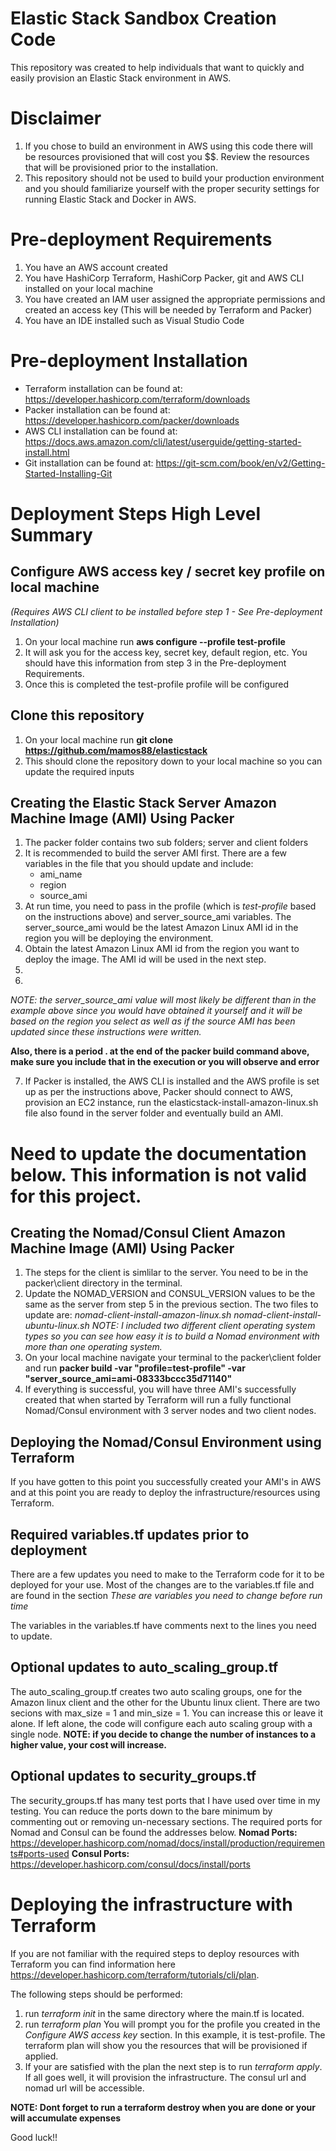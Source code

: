 # Elastic Stack Sandbox Creation Code
This repository was created to help individuals that want to quickly and easily provision an Elastic Stack environment in AWS.  

# Disclaimer
1. If you chose to build an environment in AWS using this code there will be resources provisioned that will cost you $$. Review the resources that will be provisioned prior to the installation.
2. This repository should not be used to build your production environment and you should familiarize yourself with the proper security settings for running Elastic Stack and Docker in AWS.  

# Pre-deployment Requirements
1. You have an AWS account created
2. You have HashiCorp Terraform, HashiCorp Packer, git and AWS CLI installed on your local machine
3. You have created an IAM user assigned the appropriate permissions and created an access key (This will be needed by Terraform and Packer)
4. You have an IDE installed such as Visual Studio Code

# Pre-deployment Installation
* Terraform installation can be found at: https://developer.hashicorp.com/terraform/downloads
* Packer installation can be found at: https://developer.hashicorp.com/packer/downloads
* AWS CLI installation can be found at: https://docs.aws.amazon.com/cli/latest/userguide/getting-started-install.html
* Git installation can be found at: https://git-scm.com/book/en/v2/Getting-Started-Installing-Git

# Deployment Steps High Level Summary

## Configure AWS access key / secret key profile on local machine 
*(Requires AWS CLI client to be installed before step 1 - See Pre-deployment Installation)*
1. On your local machine run **aws configure --profile test-profile**
2. It will ask you for the access key, secret key, default region, etc.  You should have this information from step 3 in the Pre-deployment Requirements. 
3. Once this is completed the test-profile profile will be configured

## Clone this repository
1. On your local machine run **git clone https://github.com/mamos88/elasticstack**
2. This should clone the repository down to your local machine so you can update the required inputs

## Creating the Elastic Stack Server Amazon Machine Image (AMI) Using Packer
1. The packer folder contains two sub folders; server and client folders
2. It is recommended to build the server AMI first.  There are a few variables in the file that you should update and include:
   * ami_name
   * region
   * source_ami
3. At run time, you need to pass in the profile (which is *test-profile* based on the instructions above) and server_source_ami variables.  The server_source_ami would be the latest Amazon Linux AMI id in the region you will be deploying the environment.
4. Obtain the latest Amazon Linux AMI id from the region you want to deploy the image. The AMI id will be used in the next step.
5. 
6. 

   *NOTE: the server_source_ami value will most likely be different than in the example above since you would have obtained it yourself and it will be based on the region you select as well as if the source AMI has been updated since these instructions were written.*

   **Also, there is a period . at the end of the packer build command above, make sure you include that in the execution or you will observe and error**
   
7. If Packer is installed, the AWS CLI is installed and the AWS profile is set up as per the instructions above, Packer should connect to AWS, provision an EC2 instance, run the elasticstack-install-amazon-linux.sh file also found in the server folder and eventually build an AMI.  

# Need to update the documentation below.  This information is not valid for this project.

## Creating the Nomad/Consul Client Amazon Machine Image (AMI) Using Packer
1. The steps for the client is simlilar to the server.  You need to be in the packer\client directory in the terminal.  
2. Update the NOMAD_VERSION and CONSUL_VERSION values to be the same as the server from step 5 in the previous section. The two files to update are: 
   *nomad-client-install-amazon-linux.sh* *nomad-client-install-ubuntu-linux.sh* 
*NOTE: I included two different client operating system types so you can see how easy it is to build a Nomad environment with more than one operating system.*
3. On your local machine  navigate your terminal to the packer\client folder and run **packer build -var "profile=test-profile" -var "server_source_ami=ami-08333bccc35d71140"**
4. If everything is successful, you will have three AMI's successfully created that when started by Terraform will run a fully functional Nomad/Consul environment with 3 server nodes and two client nodes.

## Deploying the Nomad/Consul Environment using Terraform
If you have gotten to this point you successfully created your AMI's in AWS and at this point you are ready to deploy the infrastructure/resources using Terraform. 

## Required variables.tf updates prior to deployment
There are a few updates you need to make to the Terraform code for it to be deployed for your use.  Most of the changes are to the variables.tf file and are found in the section *These are variables you need to change before run time*

The variables in the variables.tf have comments next to the lines you need to update. 

## Optional updates to auto_scaling_group.tf
The auto_scaling_group.tf creates two auto scaling groups, one for the Amazon linux client and the other for the Ubuntu linux client.  There are two secions with max_size = 1 and min_size = 1.  You can increase this or leave it alone. If left alone, the code will configure each auto scaling group with a single node.
**NOTE: if you decide to change the number of instances to a higher value, your cost will increase.**

## Optional updates to security_groups.tf
The security_groups.tf has many test ports that I have used over time in my testing.  You can reduce the ports down to the bare minimum by commenting out or removing un-necessary sections.  The required ports for Nomad and Consul can be found the addresses below.
**Nomad Ports:** https://developer.hashicorp.com/nomad/docs/install/production/requirements#ports-used
**Consul Ports:** https://developer.hashicorp.com/consul/docs/install/ports

# Deploying the infrastructure with Terraform
If you are not familiar with the required steps to deploy resources with Terraform you can find information here https://developer.hashicorp.com/terraform/tutorials/cli/plan.  

The following steps should be performed:
1. run *terraform init* in the same directory where the main.tf is located.  
2. run *terraform plan* 
    You will prompt you for the profile you created in the *Configure AWS access key* section.  In this example, it is test-profile.  The terraform plan will show you the resources that will be provisioned if applied.
3. If your are satisfied with the plan the next step is to run *terraform apply*.  If all goes well, it will provision the infrastructure.  The consul url and nomad url will be accessible.  

**NOTE: Dont forget to run a terraform destroy when you are done or your will accumulate expenses**

Good luck!!


 
